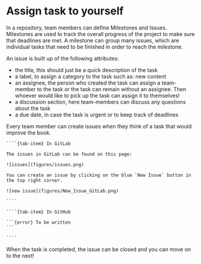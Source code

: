 # Assign task to yourself

In a repository, team members can define Milestones and Issues. Milestones are used to track the overall progress of the project to make sure that deadlines are met. A milestone can group many issues, which are individual tasks that need to be finished in order to reach the milestone.

An issue is built up of the following attributes:
- the title, this should just be a quick description of the task 
- a label, to assign a category to the task such as: new content
- an assignee, the person who created the task can assign a team-member to the task or the task can remain without an assignee. Then whoever would like to pick up the task can assign it to themselves!
- a discussion section, here team-members can discuss any questions about the task
- a due date, in case the task is urgent or to keep track of deadlines

Every team member can create issues when they think of a task that would improve the book.

`````{tab-set}
````{tab-item} In GitLab

The issues in GitLab can be found on this page:

![issues](figures/issues.png)

You can create an issue by clicking on the blue `New Issue` button in the top right corner.

![new issue](figures/New_Issue_GitLab.png)

````

````{tab-item} In GitHub

```{error} To be written
```

````
`````

When the task is completed, the issue can be closed and you can move on to the next!